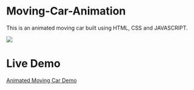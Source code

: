 # Moving-Car-Animation
This is an animated moving car built using HTML, CSS and JAVASCRIPT.


![](movingcar.gif)


# Live Demo
[Animated Moving Car Demo](https://nivethitha167.000webhostapp.com/moving%20car/index.html)
